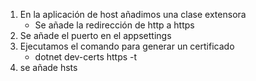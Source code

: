 1.  En la aplicación de host añadimos una clase extensora
    *   Se añade la redirección de http a https
2.  Se añade el puerto en el appsettings
3.  Ejecutamos el comando para generar un certificado
    *   dotnet dev-certs https -t
4.  se añade hsts